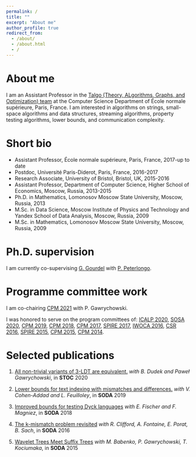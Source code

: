 ```yaml
---
permalink: /
title: ""
excerpt: "About me"
author_profile: true
redirect_from: 
  - /about/
  - /about.html
  - /
---
```


About me
======
I am an Assistant Professor in the [Talgo (Theory, ALgorithms, Graphs, and Optimization) team](https://www.di.ens.fr/TalgoTeam.html.en) at the Computer Science Department of École normale supérieure, Paris, France. I am interested in algorithms on strings, small-space algorithms and data structures, streaming algorithms, property testing algorithms, lower bounds, and communication complexity.

Short bio
======
* Assistant Professor, École normale supérieure, Paris, France, 2017-up to date
* Postdoc, Université Paris-Diderot, Paris, France, 2016-2017
* Research Associate, University of Bristol, Bristol, UK, 2015-2016
* Assistant Professor, Department of Computer Science, Higher School of Economics, Moscow, Russia, 2013-2015
* Ph.D. in Mathematics, Lomonosov Moscow State University, Moscow, Russia, 2013
* M.Sc. in Data Science, Moscow Institute of Physics and Technology and Yandex School of Data Analysis, Moscow, Russia, 2009
* M.Sc. in Mathematics, Lomonosov Moscow State University, Moscow, Russia, 2009

Ph.D. supervision
======

I am currently co-supervising [G. Gourdel](https://garance.cat/) with [P. Peterlongo](http://people.rennes.inria.fr/Pierre.Peterlongo/).  

Programme committee work
======
I am co-chairing [CPM 2021](http://cpm2021.ii.uni.wroc.pl/) with P. Gawrychowski.

I was honored to serve on the program committees of: [ICALP 2020](https://icalp2020.saarland-informatics-campus.de/), [SOSA 2020](https://www.siam.org/Conferences/CM/Conference/sosa20), [CPM 2019](http://cpm2019.di.unipi.it/), [CPM 2018](http://cpm2018.sdu.edu.cn/), [CPM 2017](http://cpm2017.mimuw.edu.pl/), [SPIRE 2017](http://cpm2017.mimuw.edu.pl/), [IWOCA 2016](http://iwoca2016.cs.helsinki.fi), [CSR 2016](http://logic.pdmi.ras.ru/csr2016/), [SPIRE 2015](http://www.dcs.kcl.ac.uk/events/spire2015/), [CPM 2015](http://www.cpm2015.di.unisa.it), [CPM 2014](https://cpm2014.hse.ru/).

Selected publications
======
1. [All non-trivial variants of 3-LDT are equivalent.](https://dl.acm.org/doi/10.1145/3357713.3384275) *with B. Dudek and Paweł Gawrychowski*, in **STOC** 2020

2. [Lower bounds for text indexing with mismatches and differences.](https://epubs.siam.org/doi/10.1137/1.9781611975482.70) *with V. Cohen-Addad and L. Feuilloley*, in **SODA** 2019

3. [Improved bounds for testing Dyck languages](https://epubs.siam.org/doi/10.1137/1.9781611975031.100) *with E. Fischer and F. Magniez*, in **SODA** 2018 

4. [The k-mismatch problem revisited](https://epubs.siam.org/doi/10.1137/1.9781611974331.ch142) *with R. Clifford, A. Fontaine, E. Porat, B. Sach*, in **SODA** 2016

5. [Wavelet Trees Meet Suffix Trees](https://epubs.siam.org/doi/10.1137/1.9781611973730.39) *with M. Babenko, P. Gawrychowski, T. Kociumaka*, in **SODA** 2015



